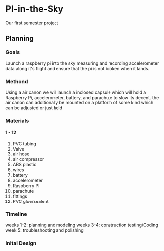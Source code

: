 # PI-in-the-Sky
Our first semester project
## Planning
### Goals
Launch a raspberry pi into the sky measuring and recording accelerometer data along it's flight and ensure that the pi is not broken when it lands.
### Methond
Using a air canon we will launch a inclosed capsule which will hold a Raspberry Pi, accelerometer, battery, and parachute to slow its decent.
the air canon can additionally be mounted on a platform of some kind which can be adjusted or just held
### Materials
#### 1 - 12
1. PVC tubing
2. Valve
3. air hose
4. air compressor
5. ABS plastic
6. wires
7. battery
8. accelerometer
9. Raspberry PI
10. parachute
11. fittings
12. PVC glue/sealent
### Timeline
weeks 1-2: planning and modeling
weeks 3-4: construction testing/Coding
week 5: troubleshooting and polishing
### Inital Design
